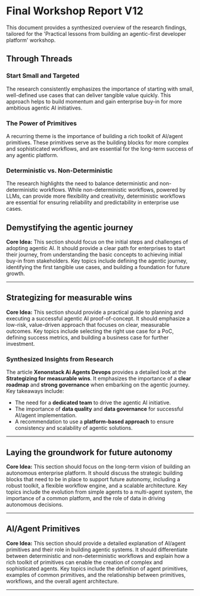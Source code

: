 # Final Workshop Report V12

This document provides a synthesized overview of the research findings, tailored for the 'Practical lessons from building an agentic-first developer platform' workshop.

## Through Threads

### Start Small and Targeted

The research consistently emphasizes the importance of starting with small, well-defined use cases that can deliver tangible value quickly. This approach helps to build momentum and gain enterprise buy-in for more ambitious agentic AI initiatives.

### The Power of Primitives

A recurring theme is the importance of building a rich toolkit of AI/agent primitives. These primitives serve as the building blocks for more complex and sophisticated workflows, and are essential for the long-term success of any agentic platform.

### Deterministic vs. Non-Deterministic

The research highlights the need to balance deterministic and non-deterministic workflows. While non-deterministic workflows, powered by LLMs, can provide more flexibility and creativity, deterministic workflows are essential for ensuring reliability and predictability in enterprise use cases.

## Demystifying the agentic journey

**Core Idea:** This section should focus on the initial steps and challenges of adopting agentic AI. It should provide a clear path for enterprises to start their journey, from understanding the basic concepts to achieving initial buy-in from stakeholders. Key topics include defining the agentic journey, identifying the first tangible use cases, and building a foundation for future growth.


---

## Strategizing for measurable wins

**Core Idea:** This section should provide a practical guide to planning and executing a successful agentic AI proof-of-concept. It should emphasize a low-risk, value-driven approach that focuses on clear, measurable outcomes. Key topics include selecting the right use case for a PoC, defining success metrics, and building a business case for further investment.

### Synthesized Insights from Research

The article **Xenonstack Ai Agents Devops** provides a detailed look at the **Strategizing for measurable wins**.                 It emphasizes the importance of a **clear roadmap** and **strong governance** when embarking on the agentic journey.                 Key takeaways include:
- The need for a **dedicated team** to drive the agentic AI initiative.
- The importance of **data quality** and **data governance** for successful AI/agent implementation.
- A recommendation to use a **platform-based approach** to ensure consistency and scalability of agentic solutions.

---

## Laying the groundwork for future autonomy

**Core Idea:** This section should focus on the long-term vision of building an autonomous enterprise platform. It should discuss the strategic building blocks that need to be in place to support future autonomy, including a robust toolkit, a flexible workflow engine, and a scalable architecture. Key topics include the evolution from simple agents to a multi-agent system, the importance of a common platform, and the role of data in driving autonomous decisions.


---

## AI/Agent Primitives

**Core Idea:** This section should provide a detailed explanation of AI/agent primitives and their role in building agentic systems. It should differentiate between deterministic and non-deterministic workflows and explain how a rich toolkit of primitives can enable the creation of complex and sophisticated agents. Key topics include the definition of agent primitives, examples of common primitives, and the relationship between primitives, workflows, and the overall agent architecture.


---

